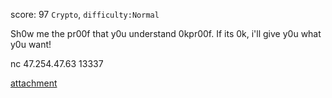 score: 97
`Crypto`, `difficulty:Normal`

Sh0w me the pr00f that y0u understand 0kpr00f. If its 0k, i'll give y0u what y0u want!

nc 47.254.47.63 13337

[attachment](https://rwctf-attachment.oss-accelerate.aliyuncs.com/OKPROOF_d59761f7bde63bbeb64e464d377ba014.tar.gz)
